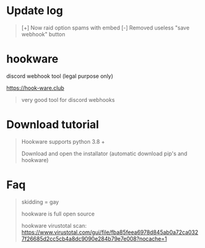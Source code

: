 # Update log
> [+] Now raid option spams with embed
> [-] Removed useless "save webhook" button

# hookware
discord webhook tool (legal purpose only)
>
https://hook-ware.club

> very good tool for discord webhooks

# Download tutorial

> Hookware supports python 3.8 +
> 
> Download and open the installator (automatic download pip's and hookware)

# Faq

> skidding =  gay
> 
> hookware is full open source
>
> hookware virustotal scan: https://www.virustotal.com/gui/file/fba85feea6978d845ab0a72ca0327f26685d2cc5cb4a8dc9090e284b79e7e008?nocache=1
